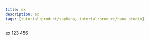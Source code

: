```yaml
---
title: ex
description: ex
tags: [tutorial:product/sapHana, tutorial:product/hana_studio]
---
```

ex 123 456
